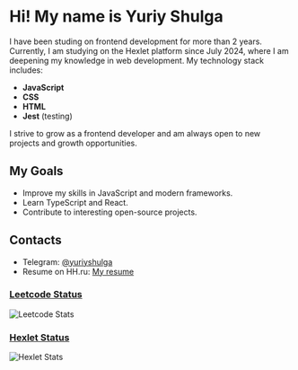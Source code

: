 # Hi! My name is Yuriy Shulga

I have been studing on frontend development for more than 2 years. Currently, I am studying on the Hexlet platform since July 2024, where I am deepening my knowledge in web development. My technology stack includes:

- **JavaScript**
- **CSS**
- **HTML**
- **Jest** (testing)

I strive to grow as a frontend developer and am always open to new projects and growth opportunities.

## My Goals

- Improve my skills in JavaScript and modern frameworks.
- Learn TypeScript and React.
- Contribute to interesting open-source projects.

## Contacts

- Telegram: [@yuriyshulga](https://t.me/yuriyshulga)
- Resume on HH.ru: [My resume](https://nn.hh.ru/resume/32120f35ff0cc53ab60039ed1f386a6f674958)

### [Leetcode Status](https://leetcode.com/u/yuriy-shulga)
![Leetcode Stats](https://leetcard.jacoblin.cool/yuriy-shulga?font=consolas)

### [Hexlet Status](https://ru.hexlet.io/u/shulga)
![Hexlet Stats](https://i.ibb.co/60VGngGs/hexlet.png)
